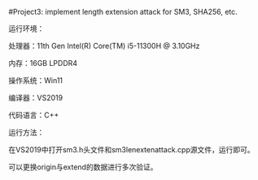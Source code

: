 #Project3: implement length extension attack for SM3, SHA256, etc.

运行环境：

处理器：11th Gen Intel(R) Core(TM) i5-11300H @ 3.10GHz

内存：16GB LPDDR4

操作系统：Win11

编译器：VS2019

代码语言：C++

运行方法：

在VS2019中打开sm3.h头文件和sm3lenextenattack.cpp源文件，运行即可。

可以更换origin与extend的数据进行多次验证。
